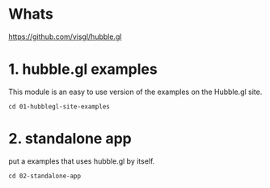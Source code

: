 # Whats

https://github.com/visgl/hubble.gl


# 1. hubble.gl examples

This module is an easy to use version of the examples on the Hubble.gl site.


```
cd 01-hubblegl-site-examples

```



# 2. standalone app

put a examples that uses hubble.gl by itself.


```
cd 02-standalone-app

```


